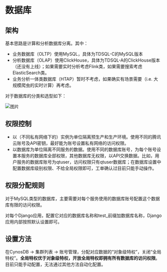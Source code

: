 # 数据库

## 架构

基本思路是计算和分析数据库分离。其中：
- 业务数据库（OLTP）使用MySQL，具体为TDSQL-C的MySQL版本
- 分析数据库（OLAP）使用ClickHouse，具体为TDSQL-A的ClickHouse版本（还没有上线）；如果需要实时分析考虑Flink类，如果需要搜索考虑ElasticSearch类。
- 业务分析一体类数据库（HTAP）暂时不考虑，如果确实有场景需要（i.e. 大规模爬虫的实时计算）再考虑。

对于数据库的分类和选型如下：

![图片](./QtApps数据库架构.jpg)


## 权限控制

- 以（不同私有网络下的）实例为单位隔离预生产和生产环境。使用不同的腾讯云账号及API密钥，最好能为账号设置私有网络的访问权限。
- 以数据库为单位隔离不同服务的数据。使用不同的数据库账号，为每个账号设置本服务的数据库全部权限，其他数据库无权限，以API交换数据。比如，用户服务的数据库账号为qtuser，访问权限只有qtuser数据库；在数据库设置中配置数据库级别权限、不给全局权限即可，工单确认过目前只能手动操作。


## 权限分配规则

对于MySQL类型的数据库，主要需要对每个服务使用的数据库账号配置这个数据库有限的访问权限。

对每个Django应用，配置它对应的数据库名称和test_前缀加数据库名称，Django应用内部按照默认设置即可。


## 设置方法

在CynosDB -> 集群列表 -> 账号管理，分配对应数据的“对象级特权”，关闭“全局特权”。**全局特权优于对象级特权，开放全局特权即拥有所有数据库的访问权限**。目前只能手动配置，无法通过其他方法自动化配置。